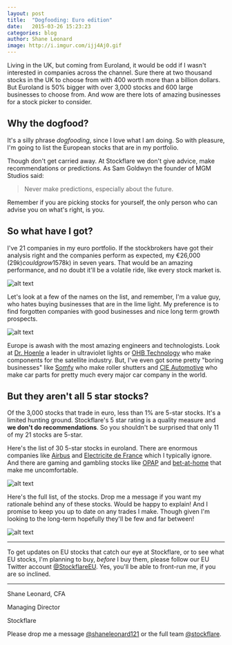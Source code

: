 ```yaml
---
layout: post
title:  "Dogfooding: Euro edition"
date:   2015-03-26 15:23:23
categories: blog
author: Shane Leonard
image: http://i.imgur.com/ijj4Aj0.gif
---
```


Living in the UK, but coming from Euroland, it would be odd if I wasn't interested in companies across the channel. Sure there at two thousand stocks in the UK to choose from with 400 worth more than a billion dollars. But Euroland is 50% bigger with over 3,000 stocks and 600 large businesses to choose from. And wow are there lots of amazing businesses for a stock picker to consider.

## Why the dogfood?

It's a silly phrase *dogfooding*, since I love what I am doing. So with pleasure, I'm going to list the European stocks that are in my portfolio. 

Though don't get carried away. At Stockflare we don't give advice, make recommendations or predictions. As Sam Goldwyn the founder of MGM Studios said:

> Never make predictions, especially about the future.

Remember if you are picking stocks for yourself, the only person who can advise you on what's right, is you. 

## So what have I got?

I've 21 companies in my euro portfolio. If the stockbrokers have got their analysis right and the companies perform as expected, my €26,000 ($29k) could grow 15% per annum to €71,000 ($78k) in seven years. That would be an amazing performance, and no doubt it'll be a volatile ride, like every stock market is.

![alt text](http://imgur.com/xTRm3Qo.png "Shane's EUR portfolio on 26th March") 

Let's look at a few of the names on the list, and remember, I'm a value guy, who hates buying businesses that are in the lime light. My preference is to find forgotten companies with good businesses and nice long term growth prospects.

![alt text](http://imgur.com/Qoh0QpL.png "Shane's EUR stocks on 26th March") 

 Europe is awash with the most amazing engineers and technologists. Look at [Dr. Hoenle](https://www.stockflare.com/#stocks/HNLG.DE) a leader in ultraviolet lights or [OHB Technology](https://www.stockflare.com/#stocks/OHBG.DE) who make components for the satellite industry. But, I've even got some pretty "boring businesses" like [Somfy](https://www.stockflare.com/#stocks/DAMA.PA) who make roller shutters and [CIE Automotive](https://www.stockflare.com/#stocks/CIEA.MC) who make car parts for pretty much every major car company in the world.

## But they aren't all 5 star stocks?

Of the 3,000 stocks that trade in euro, less than 1% are 5-star stocks. It's a limited hunting ground. Stockflare's 5 star rating is a quality measure and **we don't do recommendations**. So you shouldn't be surprised that only 11 of my 21 stocks are 5-star. 

Here's the list of 30 5-star stocks in euroland. There are enormous companies like [Airbus](https://www.stockflare.com/#stocks/AIR.PA) and [Electricite de France](https://www.stockflare.com/stocks/EDF.PA) which I typically ignore. And there are gaming and gambling stocks like [OPAP](https://www.stockflare.com/#stocks/OPAr.AT) and [bet-at-home](https://www.stockflare.com/#stocks/ARTG.F) that make me uncomfortable. 

![alt text](http://imgur.com/SI6vqOo.png "5 star stocks in EUR on 26th March 2015")

Here's the full list, of the stocks. Drop me a message if you want my rationale behind any of these stocks. Would be happy to explain! And I promise to keep you up to date on any trades I make. Though given I'm looking to the long-term hopefully they'll be few and far between!

![alt text](http://imgur.com/oOVYwk8.png "Shane's projected portfolio in EUR on 26th March") 


---

To get updates on EU stocks that catch our eye at Stockflare, or to see what EU stocks, I'm planning to buy, *before* I buy them, please follow our EU Twitter account [@StockflareEU](https://twitter.com/stockflareEU). Yes, you'll be able to front-run me, if you are so inclined.

---

Shane Leonard, CFA

Managing Director

Stockflare

Please drop me a message [@shaneleonard121](https://twitter.com/shaneleonard121) or the full team [@stockflare](https://twitter.com/stockflare).
